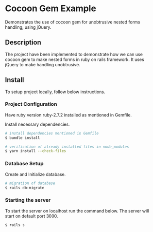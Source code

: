 # Cocoon Gem Example
Demonstrates the use of cocoon gem for unobtrusive nested forms handling, using jQuery.

## Description
The project have been implemented to demonstrate how we can use cocoon gem to make nested forms in ruby on rails framework.
It uses jQuery to make handling unobtrusive.

## Install
To setup project locally, follow below instructions.

### Project Configuration
Have ruby version ruby-2.7.2 installed as mentioned in Gemfile.

Install necessary dependencies.
```bash
# install dependencies mentioned in Gemfile
$ bundle install

# verification of already installed files in node_modules
$ yarn install --check-files
```

### Database Setup
Create and Initialize database.
```bash
# migration of database
$ rails db:migrate
```

### Starting the server
To start the server on localhost run the command below. The server will start on default port 3000.
```bash
$ rails s
```

